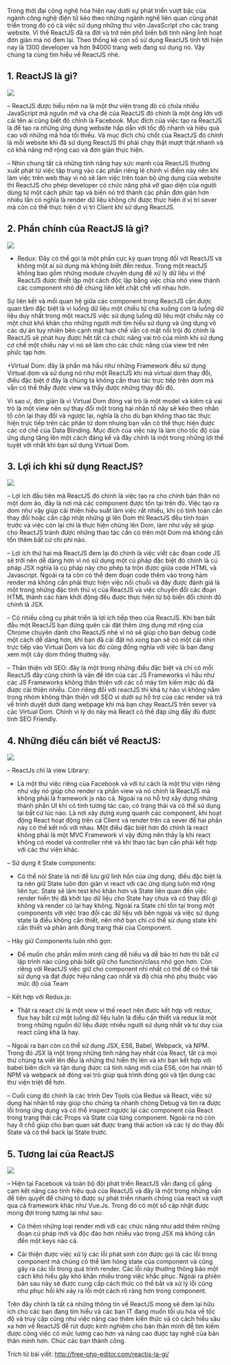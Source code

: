 Trong thời đại công nghệ hóa hiện nay dưới sự phát triển vượt bậc của ngành công nghệ điện tử kéo theo những ngành nghề liên quan cũng phát triển trong đó có cả việc sử dụng những thư viện JavaScript cho các trang website. Vì thế ReactJS đã ra đời và trở nên phổ biến bởi tính năng linh hoạt đơn giản mà nó đem lại. Theo thống kê con số sử dụng ReactJS tính tới hiện nay là 1300 developer và hơn 94000 trang web đang sử dụng nó. Vậy chúng ta cùng tìm hiểu về ReactJS nhé.

## 1. ReactJS là gì?

![](https://images.viblo.asia/83525b04-cf17-4cfd-89fb-b572552d26c3.jpg)

– ReactJS  được hiểu nôm na là một thư viện trong đó có chứa nhiều JavaScript mã nguồn mở và cha đẻ của ReactJS đó chính là một ông lớn với cái tên ai cũng biết đó chính là Facebook. Mục đích của việc tạo ra ReactJS  là để tạo ra những ứng dụng website hấp dẫn với tốc độ nhanh và hiệu quả cao với những mã hóa tối thiểu. Và mục đích chủ chốt của ReactJS đó chính là mỗi website khi đã sử dụng ReactJS thì phải chạy thật mượt thật nhanh và có khả năng mở rộng cao và đơn giản thực hiện.

– Nhìn chung tất cả những tính năng hay sức mạnh của ReactJS  thường xuất phát từ việc tập trung vào các phần riêng lẻ chính vì điểm này nên khi làm việc trên web thay vì nó sẽ làm việc trên toàn bộ ứng dụng của website thì ReactJS cho phép developer có chức năng phá vỡ giao diện của người dùng từ một cách phức tạp và biến nó trở thành các phần đơn giản hơn nhiều lần có nghĩa là render dữ liệu không chỉ được thực hiện ở vị trí sever mà còn có thể thực hiện ở vị trí Client khi sử dụng ReactJS.

## 2. Phần chính của ReactJS là gì?

![](https://images.viblo.asia/0189e2e9-db9a-4721-9d60-8e8897f7a02c.png)

+ Redux: Đây có thể gọi là một phần cực kỳ quan trọng đối với ReactJS và không một ai sử dụng mà không biết đến redux. Trong một reactJS không bao gồm những module chuyên dụng để xử lý dữ liệu vì thế ReactJS được thiết lập một cách độc lập bằng việc chia nhỏ view thành các component nhỏ để chúng liên kết chặt chẽ với nhau hơn.

Sự liên kết và mối quan hệ giữa các component trong ReactJS cần được quan tâm đặc biệt là vì luồng dữ liệu một chiều từ cha xuống con là luồng dữ liệu duy nhất trong một reactJS việc sử dụng luồng dữ liệu một chiều này có một chút khó khăn cho những người mới tìm hiểu sử dụng và ứng dụng vô các dự án tuy nhiên bên cạnh mặt hạn chế vẫn có mặt nổi trội đó chính là ReactJS sẽ phát huy được hết tất cả chức năng vai trò của mình khi sử dụng cơ chế một chiều này vì nó sẽ làm cho các chức năng của view trở nên phức tạp hơn.

+Virtual Dom:  đây là phần mà hầu như những Framework đều sử dụng Virtual dom và sử dụng nó như một ReactJS khi mà virtual dom thay đổi, điều đặc biệt ở đây là chúng ta không cần thao tác trực tiếp trên dom mà vẫn có thể thấy được view và thấy được những thay đổi đó.

Vì sao ư, đơn giản là vì Virtual Dom đóng vai trò là một model và kiêm cả vai trò là một view nên sự thay đổi một trong hai nhân tố này sẽ kéo theo nhân tố còn lại thay đổi và ngược lại, nghĩa là cho dù bạn không thao tác thực hiện trực tiếp trên các phân tử dom nhưng bạn vẫn có thể thực hiện được các cơ chế của Data Blinding. Mục đích của việc này là làm cho tốc độ của ứng dụng tăng lên một cách đáng kể và đây chính là một trong những lợi thế tuyệt vời nhất khi bạn sử dụng Virtual Dom.

## 3. Lợi ích khi sử dụng ReactJS?

![](https://images.viblo.asia/21c3a633-dec9-49d7-a713-565295255d20.png)

– Lợi ích đầu tiên mà ReactJS đó chính là việc tạo ra cho chính bản thân nó một dom ảo, đây là nơi mà các component được tồn tại trên đó. Việc tạo ra dom như vậy giúp cải thiện hiệu suất làm việc rất nhiều, khi có tính toán cần thay đổi hoặc cần cập nhật những gì lên Dom thì ReactJS đều tính toán trước và việc còn lại chỉ là thực hiện chúng lên Dom, làm như vậy sẽ giúp cho ReactJS tránh được những thao tác cần có trên một Dom mà không cần tốn thêm bất cứ chi phí nào.

– Lợi ích thứ hai mà ReactJS đem lại đó chính là việc viết các đoạn code JS sẽ trởi nên dễ dàng hơn vì nó sử dụng một cú pháp đặc biệt đó chính là cú pháp JSX nghĩa là cú pháp này cho phép ta trộn được giữa code HTML và Javascript. Ngoài ra ta còn có thể đem đoạn code thêm vào trong hàm render mà không cần phải thực hiện việc nối chuỗi và đây được đánh giá là một trong những đặc tính thú vị của ReactJS và việc chuyển đổi các đoạn HTML thành các hàm khởi động đều được thực hiện từ bộ biến đổi chính đó chính là JSX.

– Có nhiều công cụ phát triển là lợi ích tiếp theo của ReactJS. Khi bạn bắt đầu một ReactJS bạn đừng quên cài đặt thêm ứng dụng mở rộng của Chrome chuyên dành cho ReactJS nhé vì nó sẽ giúp cho bạn debug code một cách dễ dàng hơn, khi bạn đã cài đặt nó xong bạn sẽ có một cái nhìn trực tiếp vào Virtual Dom và lúc đó cũng đồng nghĩa với việc là bạn đang xem một cây dom thông thường vậy.

– Thân thiện với SEO: đây là một trong những điều đặc biệt và chỉ có mỗi ReactJS đây cũng chính là vấn đề lớn của các JS Frameworks vì hầu như các JS Frameworks không thân thiện với các cổ máy tìm kiếm mặc dù đã được cải thiện nhiều. Còn riêng đối với reactJS thì khá tự hào vì không nằm trong nhóm không thân thiện với SEO vì dưới sự hỗ trợ của các render và trả về trình duyệt dưới dạng webpage khi mà bạn chạy ReactJS trên sever và các Virtual Dom. Chính vì lý do này mà React có thể đáp ứng đầy đủ được tính SEO Friendly.

## 4. Những điều cần biết về ReactJS:

![](https://images.viblo.asia/009efe92-7a57-42de-b11a-8f695516a073.jpg)

– ReactJs chỉ là view Library:

+ Là một thư việc riêng của Facebook và với tư cách là một thư viện riêng như vậy nó giúp cho render ra phần view và nó chính là ReactJS  mà không phải là framework js nào cả. Ngoài ra nó hỗ trợ xây dựng những thành phần UI khi có tính tương tác cao, có trạng thái và có thể sử dụng lại bất cứ lúc nào. Là nơi xây dựng xung quanh các component, khi hoạt động React hoạt động trên cả Client và render trên cả sever để hai phần này có thể kết nối với nhau. Một điều đặc biệt hơn đó chính là react không phải là một MVC Framework vì vậy đừng nên thấy lạ khi react không có model và controller nhé và khi thao tác bạn cần phải kết hợp với các thư viện khác.

– Sử dụng ít State components:

+ Có thể nói State là nơi để lưu giữ linh hồn của ứng dụng, điều đặc biệt là ta nên giữ State luôn đơn giản vì react với các ứng dụng luôn mở rộng liên tục. State sẽ làm test khó khăn hơn và State liên quan đến việc render hiển thị đã khởi tạo dữ liệu cho State hay chưa và có thay đổi gì không và render có lại hay không. Ngoài ra State chỉ tồn tại trong một components với việc trao đổi các dữ liệu với bên ngoài và việc sử dụng state là điều không cần thiết, nên nhớ bạn chỉ có thể sử dụng state khi cần thiết và phản ánh đúng trạng thái của Component.

– Hãy giữ Components luôn nhỏ gọn:

+ Để muốn cho phần mềm mình càng dễ hiểu và dễ bảo trì hơn thì bất cứ lập trình nào cũng phải biết giữ cho function/class nhỏ gọn hơn. Còn riêng với ReactJS  việc giữ cho component nhỉ nhất có thể để có thể tái sử dụng và đạt được hiệu năng cao nhất và độ chia nhỏ phụ thuộc vào mức độ của Team

– Kết hợp với Redux.js:

+ Thật ra react chỉ là một view vì thế react nên được kết hợp với redux, flux hay bất cứ một luồng dữ liệu luôn là điều cần thiết và redux là một trong những nguồn dữ liệu được nhiều người sử dụng nhất và tư duy của react cũng khá là hay.

– Ngoài ra bạn còn có thể sử dụng JSX, ES6, Babel, Webpack, và NPM. Trong đó JSX là một trong những tính năng hay nhất của React, tất cả mọi thứ chúng ta viết lên đều là những thứ hiển thị lên và khi bạn kết hợp với babel biên dịch và tận dụng được cả tính năng mới của ES6, còn hai nhân tố NPM và webpack sẽ đóng vai trò giúp quá trình đóng gói và tận dụng các thư viện triệt để hơn.

– Cuối cùng đó chính là các trình Dev Tools của Redux và React, việc sử dụng hai nhân tố này giúp cho chúng ta nhanh chóng Debug và tìm ra được lỗi trong ứng dụng và có thể inspect ngược lại các component của React trong trạng thái các Props và State của từng component. Ngoài ra nó còn hay ở chổ giúp cho bạn quan sát được trạng thái action và các lý do thay đổi State và có thể back lại State trước.

## 5. Tương lai của ReactJS

![](https://images.viblo.asia/d48e5f58-8e08-4aa7-9b22-08f3975b9d3f.jpg)

– Hiện tại Facebook và toàn bộ đội phát triển ReactJS vẫn đang cố gắng cam kết nâng cao tính hiệu quả của ReactJS và đây là một trong những vấn đề tiên quyết để chứng tỏ được sự phát triển nhanh chóng của react và vượt qua cả framework khác như Vue.Js. Trong đó có một số cập nhật được mong đợi trong tương lai như sau:

+ Có thêm những loại render mới với các chức năng như add thêm những đoạn cú pháp mới và độc đáo hơn nhiều vào trong JSX mà không cần đến một keys nào cả.

+ Cải thiện được việc xử lý các lỗi phát sinh còn được gọi là các lỗi trong component mà chúng có thể làm hỏng state của component và cũng gây ra các lỗi trong quá trình render. Các lỗi này thường thông báo một cách khó hiểu gây khó khăn nhiều trong việc khắc phục. Ngoài ra phiên bản sau này sẽ được cung cấp cách thức có thể  bắt và xử lý lỗi cũng như phục hồi khi xảy ra lỗi một cách rõ ràng hơn trong component.

Trên đây chính là tất cả những thông tin về ReactJS mong sẽ đem lại hữu ích cho các bạn đang tìm hiểu và các bạn IT đang muốn tối ưu hóa về tốc độ và truy cập cũng như việc nâng cao thêm kiến thức và có cách hiểu sâu xa hơn về ReactJS để rút được kinh nghiệm cho bản thân mình để tìm kiếm được công việc có mức lương cao hơn và nâng cao được tay nghề của bản thân mình hơn. Chúc các bạn thành công.

Trích từ bài viết: http://free-php-editor.com/reactjs-la-gi/